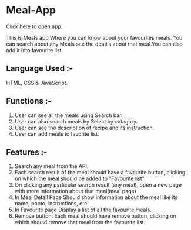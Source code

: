 # Meal-App

Click [here](https://amancantgit.github.io/Meal-App/) to open app.

This is Meals app Where you can know about your favourites meals. You can search about any Meals see the deatils about that meal.You can also add it into favourite list

## Language Used :- 
HTML, CSS & JavaScript. 
## Functions :-
1. User can see all the meals using Search bar.
2. User can also search meals by Select by catagory.
3. User can see the description of recipe and its instruction.
4. User can add meals to favorite list.
## Features :- 
1. Search any meal from the API.
2. Each search result of the meal should have a favourite button, clicking on which the meal should be added to “Favourite list"
3. On clicking any particular search result (any meal), open a new page with more information about that meal(meal page)
4. In Meal Detail Page Should show information about the meal like its name, photo, instructions, etc.
5. In Favourite page Display a list of all the favourite meals.
6. Remove button: Each meal should have remove button, clicking on which should remove that meal from the favourite list.
